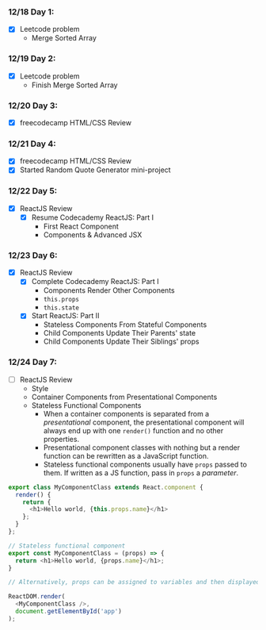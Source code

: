 ### 12/18 Day 1:
- [x] Leetcode problem
  - Merge Sorted Array

### 12/19 Day 2:
- [x] Leetcode problem
  - Finish Merge Sorted Array

### 12/20 Day 3:
- [x] freecodecamp HTML/CSS Review

### 12/21 Day 4:
- [x] freecodecamp HTML/CSS Review
- [x] Started Random Quote Generator mini-project

### 12/22 Day 5:
- [x] ReactJS Review
  - [x] Resume Codecademy ReactJS: Part I
    - First React Component
    - Components & Advanced JSX

### 12/23 Day 6:
- [x] ReactJS Review
  - [x] Complete Codecademy ReactJS: Part I
    - Components Render Other Components
    - `this.props`
    - `this.state`
  - [x] Start ReactJS: Part II
    - Stateless Components From Stateful Components
    - Child Components Update Their Parents' state
    - Child Components Update Their Siblings' props

### 12/24 Day 7:
- [ ] ReactJS Review
  - Style
  - Container Components from Presentational Components
  - Stateless Functional Components
    - When a container components is separated from a *presentational* component, the presentational component will always end up with one `render()` function and no other properties.
    - Presentational component classes with nothing but a render function can be rewritten as a JavaScript function.
    - Stateless functional components usually have `props` passed to them. If written as a JS function, pass in `props` a *parameter*.

```JavaScript
export class MyComponentClass extends React.component {
  render() {
    return {
      <h1>Hello world, {this.props.name}</h1>
    };
  }
};

// Stateless functional component
export const MyComponentClass = (props) => {
  return <h1>Hello world, {props.name}</h1>;
}

// Alternatively, props can be assigned to variables and then displayed.

ReactDOM.render(
  <MyComponentClass />,
  document.getElementById('app')
);
```
